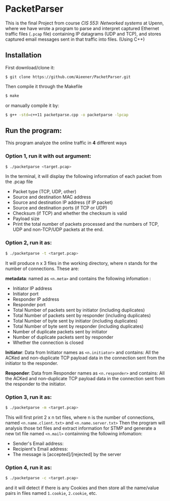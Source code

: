 # PacketParser
This is the final Project from course _CIS 553: Networked systems_ at Upenn, where we have wrote a program to parse and interpret captured Ethernet traffic files (`.pcap` file) containing IP datagrams (UDP and TCP), and stores captured email messages sent in that traffic into files. (Using C++)
## Installation
First download/clone it:
```
$ git clone https://github.com/Aieener/PacketParser.git
```
Then compile it through the Makefile
```sh
$ make
```
or manually compile it by:
```sh
$ g++ -std=c++11 packetparse.cpp -o packetparse -lpcap
```

## Run the program: 
This program analyze the online traffic in **4** different ways
### Option 1, run it with out argument:
```sh
$ ./packetparse <target.pcap>
```
In the terminal, it will display the following information of each packet from the .pcap file
- Packet type (TCP, UDP, other)
- Source and destination MAC address
- Source and destination IP address (if IP packet)
- Source and destination ports (if TCP or UDP)
- Checksum (if TCP) and whether the checksum is valid
- Payload size
- Print the total number of packets processed and the numbers of TCP, UDP and non-TCP/UDP packets at the end.

### Option 2, run it as:
```sh
$ ./packetparse -t <target.pcap>
```
It will produce n x 3 files in the working directory, where n stands for the number of connections.
These are:  

**metadata**: named as `<n.meta>` and contains the following infomation :
- Initiator IP address
- Initiator port
- Responder IP address 
- Responder port
- Total Number of packets sent by initiator (including duplicates)
- Total Number of packets sent by responder (including duplicates)   
- Total Number of byte sent by initiator (including duplicates)   
- Total Number of byte sent by responder (including duplicates)   
- Number of duplicate packets sent by initiator      
- Number of duplicate packets sent by responder       
- Whether the connection is closed     

**Initiator**: Data from Initiator names as `<n.initiator>` and contains: All the ACKed and non-duplicate TCP payload data in the connection sent from the initiator to the responder.

**Responder**: Data from Responder names as `<n.responder>` and contains: All the ACKed and non-duplicate TCP payload data in the connection sent from the responder to the initiator.

### Option 3, run it as: 
```sh
$ ./packetparse -m <target.pcap>
```
This will first print 2 x n txt files, where n is the number of connections, named `<n.name.client.txt>` and `<n.name.server.txt>` 
Then the program will analysis those txt files and extract information for STMP and generate a new txt file named `<n.mail>` containning the following infomation:
- Sender's Email address: 
- Recipient's Email address: 
- The message is [accepted]/[rejected] by the server
### Option 4, run it as: 
```sh
$ ./packetparse -c <target.pcap>
```
and it will detect if there is any Cookies and then store all the name/value pairs in files named `1.cookie`, `2.cookie`, etc.

